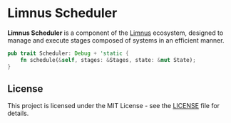 # Limnus Scheduler

**Limnus Scheduler** is a component of the [Limnus](https://github.com/swamp/limnus) ecosystem, designed 
to manage and execute stages composed of systems in an efficient manner.


```rust
pub trait Scheduler: Debug + 'static {
    fn schedule(&self, stages: &Stages, state: &mut State);
}
```

## License

This project is licensed under the MIT License - see the [LICENSE](LICENSE) file for details.
